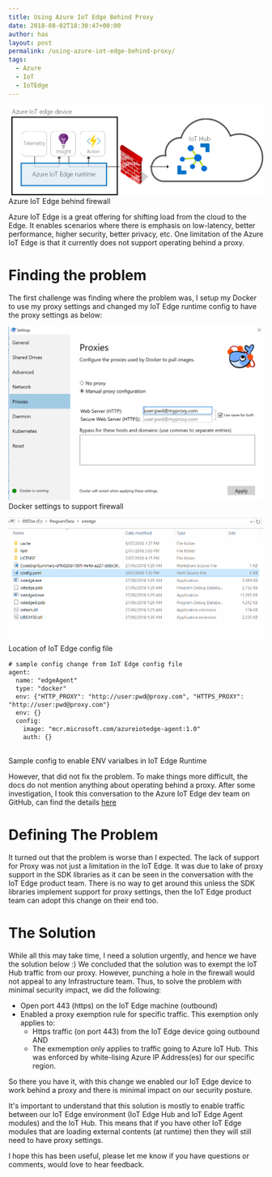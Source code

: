 ```yaml
---
title: Using Azure IoT Edge Behind Proxy
date: 2018-08-02T18:30:47+00:00
author: has
layout: post
permalink: /using-azure-iot-edge-behind-proxy/
tags:
  - Azure
  - IoT
  - IoTEdge
---
```


<img src="/wp-content/uploads/2018/08/azure-iot-edge-with-proxy.png" alt="Azure IoT Edge behind firewall" /> <br />
<span>Azure IoT Edge behind firewall</span>

Azure IoT Edge is a great offering for shifting load from the cloud to the Edge. It enables scenarios where there is emphasis on low-latency, better performance, higher security, better privacy, etc. 
One limitation of the Azure IoT Edge is that it currently does not support operating behind a proxy. 

# Finding the problem
The first challenge was finding where the problem was, I setup my Docker to use my proxy settings and changed my IoT Edge runtime config to have the proxy settings as below: 

<img src="/wp-content/uploads/2018/08/docker-proxy-settings.PNG" alt="Docker settings to support firewall" /> <br />
<span>Docker settings to support firewall</span>

<img src="/wp-content/uploads/2018/08/iot-edge-config.PNG" alt="Location of IoT Edge config file" /> <br />
<span>Location of IoT Edge config file</span>

```
# sample config change from IoT Edge config file
agent:
  name: "edgeAgent"
  type: "docker"
  env: {"HTTP_PROXY": "http://user:pwd@proxy.com", "HTTPS_PROXY": "http://user:pwd@proxy.com"}
  env: {}
  config:
    image: "mcr.microsoft.com/azureiotedge-agent:1.0"
    auth: {}

```
<br /><span>Sample config to enable ENV varialbes in IoT Edge Runtime

However, that did not fix the problem. To make things more difficult, the docs do not mention anything about operating behind a proxy. 
After some investigation, I took this conversation to the Azure IoT Edge dev team on GitHub, can find the details [here](https://github.com/Azure/iotedge/issues/5) 

# Defining The Problem
It turned out that the problem is worse than I expected. The lack of support for Proxy was not just a limitation in the IoT Edge. It was due to lake of proxy support in the SDK libraries as it can be seen in the conversation with the IoT Edge product team. 
There is no way to get around this unless the SDK libraries implement support for proxy settings, then the IoT Edge product team can adopt this change on their end too. 

# The Solution
While all this may take time, I need a solution urgently, and hence we have the solution below :) 
We concluded that the solution was to exempt the IoT Hub traffic from our proxy. However, punching a hole in the firewall would not appeal to any Infrastructure team. Thus, to solve the problem with minimal security impact, we did the following: 
- Open port 443 (https) on the IoT Edge machine (outbound) 
- Enabled a proxy exemption rule for specific traffic. This exemption only applies to: 
  - Https traffic (on port 443) from the IoT Edge device going outbound
  AND
  - The exmemption only applies to traffic going to Azure IoT Hub. This was enforced by white-lising Azure IP Address(es) for our specific region. 
  
So there you have it, with this change we enabled our IoT Edge device to work behind a proxy and there is minimal impact on our security posture. 

It's important to understand that this solution is mostly to enable traffic between our IoT Edge environment (IoT Edge Hub and IoT Edge Agent modules) and the IoT Hub. 
This means that if you have other IoT Edge modules that are loading external contents (at runtime) then they will still need to have proxy settings. 

I hope this has been useful, please let me know if you have questions or comments, would love to hear feedback. 
